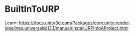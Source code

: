 # BuiltInToURP
Learn: https://docs.unity3d.com/Packages/com.unity.render-pipelines.universal@13.1/manual/InstallURPIntoAProject.html
